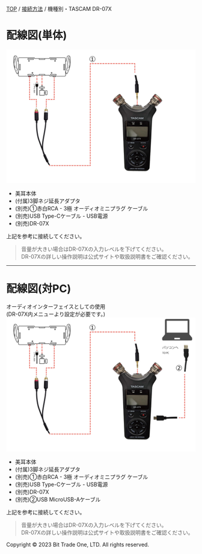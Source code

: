 
<head>
<link rel="stylesheet" href="style.css">
</head>


[TOP](index.md) / [接続方法](02Connect.md) / 機種別・TASCAM DR-07X

# 配線図(単体)  

<img src="images/50b803277f27e25c33dcecc3b4afb18f081f29955e03e10f4335279f712f3e18.jpg" alt="DR-07X接続"  Width="800">



- 美耳本体
- (付属)3脚ネジ延長アダプタ  
- (別売)①赤白RCA - 3極 オーディオミニプラグ ケーブル  
- (別売)USB Type-Cケーブル - USB電源  
- (別売)DR-07X  


上記を参考に接続してください。  

> 音量が大きい場合はDR-07Xの入力レベルを下げてください。  
> DR-07Xの詳しい操作説明は公式サイトや取扱説明書をご確認ください。

---

# 配線図(対PC)  
オーディオインターフェイスとしての使用  
(DR-07X内メニューより設定が必要です。)    
<img src="images/622445cfe74070ab80515b061cc21d9a2a28ed8944c0008fa41f20c0295c7bc1.jpg" alt="DR-07X接続PC"  Width="800">

- 美耳本体
- (付属)3脚ネジ延長アダプタ  
- (別売)①赤白RCA - 3極 オーディオミニプラグ ケーブル  
- (別売)USB Type-Cケーブル - USB電源  
- (別売)DR-07X  
- (別売)②USB MicroUSB-Aケーブル  

上記を参考に接続してください。  

> 音量が大きい場合はDR-07Xの入力レベルを下げてください。  
> DR-07Xの詳しい操作説明は公式サイトや取扱説明書をご確認ください。

  <footer>
    <p>Copyright © 2023 Bit Trade One, LTD. All rights reserved.</p>
  </footer>
